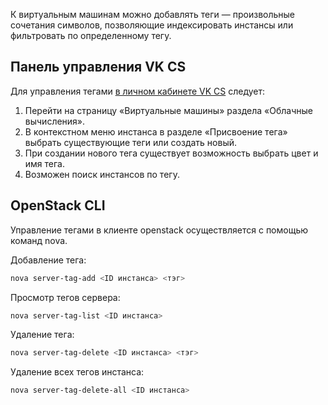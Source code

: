 К виртуальным машинам можно добавлять теги — произвольные сочетания символов, позволяющие индексировать инстансы или фильтровать по определенному тегу.

## Панель управления VK CS

Для управления тегами [в личном кабинете VK CS](https://mcs.mail.ru/app/services/infra/servers/) следует:

1. Перейти на страницу «Виртуальные машины» раздела «Облачные вычисления».
2. В контекстном меню инстанса в разделе «Присвоение тега» выбрать существующие теги или создать новый.
3. При создании нового тега существует возможность выбрать цвет и имя тега.
4. Возможен поиск инстансов по тегу.

## OpenStack CLI

Управление тегами в клиенте openstack осуществляется с помощью команд nova.

Добавление тега:

```bash
nova server-tag-add <ID инстанса> <тэг>
```

Просмотр тегов сервера:

```bash
nova server-tag-list <ID инстанса>
```

Удаление тега:

```bash
nova server-tag-delete <ID инстанса> <тэг>
```

Удаление всех тегов инстанса:

```bash
nova server-tag-delete-all <ID инстанса>
```
